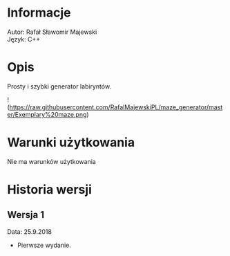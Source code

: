 # Informacje
Autor: Rafał Sławomir Majewski<br>
Język: C++<br>



# Opis
Prosty i szybki generator labiryntów.

!(https://raw.githubusercontent.com/RafalMajewskiPL/maze_generator/master/Exemplary%20maze.png)



# Warunki użytkowania
Nie ma warunków użytkowania



# Historia wersji
## Wersja 1
Data: 25.9.2018<br>

+ Pierwsze wydanie.
